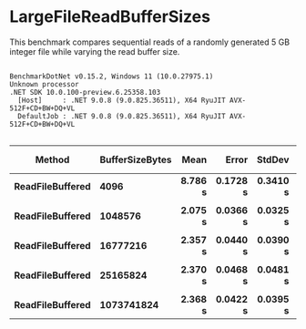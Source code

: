 # LargeFileReadBufferSizes

This benchmark compares sequential reads of a randomly generated 5 GB integer file while varying the read buffer size.

```

BenchmarkDotNet v0.15.2, Windows 11 (10.0.27975.1)
Unknown processor
.NET SDK 10.0.100-preview.6.25358.103
  [Host]     : .NET 9.0.8 (9.0.825.36511), X64 RyuJIT AVX-512F+CD+BW+DQ+VL
  DefaultJob : .NET 9.0.8 (9.0.825.36511), X64 RyuJIT AVX-512F+CD+BW+DQ+VL


```
| Method           | BufferSizeBytes | Mean    | Error    | StdDev   | Ratio | RatioSD | Allocated | Alloc Ratio |
|----------------- |---------------- |--------:|---------:|---------:|------:|--------:|----------:|------------:|
| **ReadFileBuffered** | **4096**            | **8.786 s** | **0.1728 s** | **0.3410 s** |  **1.00** |    **0.05** |     **456 B** |        **1.00** |
|                  |                 |         |          |          |       |         |           |             |
| **ReadFileBuffered** | **1048576**         | **2.075 s** | **0.0366 s** | **0.0325 s** |  **1.00** |    **0.02** |     **456 B** |        **1.00** |
|                  |                 |         |          |          |       |         |           |             |
| **ReadFileBuffered** | **16777216**        | **2.357 s** | **0.0440 s** | **0.0390 s** |  **1.00** |    **0.02** |     **456 B** |        **1.00** |
|                  |                 |         |          |          |       |         |           |             |
| **ReadFileBuffered** | **25165824**        | **2.370 s** | **0.0468 s** | **0.0481 s** |  **1.00** |    **0.03** |     **456 B** |        **1.00** |
|                  |                 |         |          |          |       |         |           |             |
| **ReadFileBuffered** | **1073741824**      | **2.368 s** | **0.0422 s** | **0.0395 s** |  **1.00** |    **0.02** |     **456 B** |        **1.00** |
